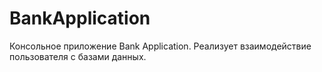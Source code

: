 # BankApplication

Консольное приложение Bank Application. Реализует взаимодействие пользователя с базами данных.
